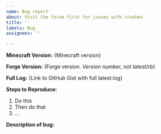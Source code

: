```yaml
---
name: Bug report
about: Visit the forum first for issues with crashes.
title: ''
labels: Bug
assignees: ''

---
```


<!-- Thank you for reporting! -->

<!-- For support with crashes and issues, please create a post on the forum instead: -->
<!-- https://www.minecraftforge.net/forum/forum/18-support-bug-reports/ -->

**Minecraft Version:** {Minecraft version}

**Forge Version:** {Forge version. *Version number, not latest/rb*}

**Full Log:** {Link to GitHub Gist with full latest.log}

**Steps to Reproduce:**
 1. Do this
 2. Then do that
 3. ...

**Description of bug:**
